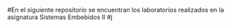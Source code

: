 #En el siguiente repositorio se encuentran los laboratorios realizados en la asignatura Sistemas Embebidos II
#j
